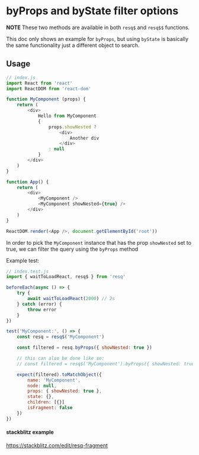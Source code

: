 # byProps and byState filter options

**NOTE** These two methods are available in both `resq$` and `resq$$` functions.

This doc only shows an example for `byProps`, but using `byState` is basically the same functionality just a different object to search.

## Usage

```javascript
// index.js
import React from 'react'
import ReactDOM from 'react-dom'

function MyComponent (props) {
    return (
        <div>
            Hello from MyComponent
            {
                props.showNested ?
                    <div>
                        Another div
                    </div>
                : null
            }
        </div>
    )
}

function App() {
    return (
        <div>
            <MyComponent />
            <MyComponent showNested={true} />
        </div>
    )
}

ReactDOM.render(<App />, document.getElementById('root'))

```

In order to pick the `MyComponent` instance that has the prop `showNested` set to true, we can filter the query using the `byProps` method

Example test:

```javascript
// index.test.js
import { waitToLoadReact, resq$ } from 'resq'

beforeEach(async () => {
    try {
        await waitToLoadReact(2000) // 2s
    } catch (error) {
        throw error
    }
})

test('MyComponent:', () => {
    const resq = resq$('MyComponent')

    const filtered = resq.byProps({ showNested: true })

    // this can also be done like so:
    // const filtered = resq$('MyComponent').byProps({ showNested: true })

    expect(filtered).toMatchObject({
        name: 'MyComponent',
        node: null,
        props: { showNested: true },
        state: {},
        children: [{}]
        isFragment: false
    })
})

```

#### stackblitz example

https://stackblitz.com/edit/resq-fragment
